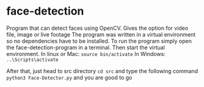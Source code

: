 # face-detection
Program that can detect faces using OpenCV. Gives the option for video file, image or live footage
The program was written in a virtual environment so no dependencies have to be installed. To run the program simply open the face-detection-program in a terminal. Then start the virtual environment. 
In linux or Mac: `source bin/activate` 
In Windows: `..\Scripts\activate`

After that, just head to src directory `cd src` and type the following command `python3 Face-Detector.py` and you are good to go
